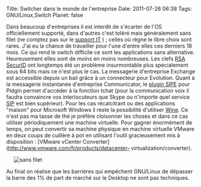 Title: Switcher dans le monde de l'entreprise
Date: 2011-07-26 06:38
Tags: GNU/Linux,Switch
Planet: false


Dans beaucoup d'entreprises il
est interdit de s'écarter de l'OS officiellement supporté, dans d'autres c'est
toléré mais généralement sans filet (ne comptez pas sur le [support
IT](http://fr.wikipedia.org/wiki/Services_d%27assistance) ) ; celles où règne
le libre choix sont rares. J'ai eu la chance de travailler pour l'une d'entre
elles ces derniers 18 mois. Ce qui rend le switch difficile ce sont les
applications sans alternative. Heureusement elles sont de moins en moins
nombreuses. Les clefs [RSA SecurID](http://www.youtube.com/watch?v=bI6IKsCs8WY)
ont longtemps été un problème insurmontable plus spécialement sous 64 bits
mais ce n'est plus le cas. La messagerie d'entreprise Exchange est accessible
depuis un bail grâce à un connecteur pour Evolution. Quant à la messagerie
instantanée d'entreprise Communicator, le [plugin
SIPE](http://sipe.sourceforge.net/) pour Pidgin permet d'accéder à la fonction
tchat (pour la communication voix il faudra convaincre vos interlocuteurs que
Skype ou n'importe quel service
[SIP](http://fr.wikipedia.org/wiki/Session_Initiation_Protocol) est bien
supérieur). Pour les cas récalcitrant ou des applications "maison" pour
Microsoft Windows il reste la possibilité d'utiliser
[Wine](http://www.winehq.org/). Ce n'est pas ma tasse de thé je préfère
cloisonner les choses et dans ce cas utiliser périodiquement une machine
virtuelle. Pour gagner énormément de temps, on peut convertir sa machine
physique en machine virtuelle VMware en deux coups de cuillère à pot en
utilisant l'outil gracieusement mis à disposition : [VMware vCenter
Converter](http://www.vmware.com/fr/products/datacenter-
virtualization/converter).

<img src="images/05x/chat-sans-filet.jpg" alt="sans filet" title="sans
filet" style="margin: 0px 20px" /> 

Au final on réalise que les barrières qui empêchent GNU/Linux de dépasser la
barre des 1% de part de marché sur le Desktop ne sont pas techniques.
